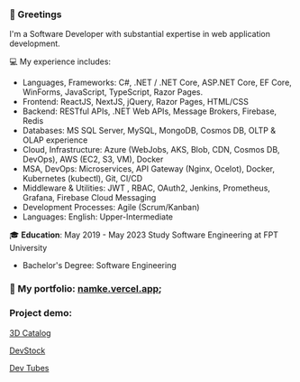 ### 👋 Greetings

 I'm a Software Developer with substantial expertise in web application development.


💻 My experience includes:
- Languages, Frameworks: C#, .NET / .NET Core, ASP.NET Core, EF Core, WinForms, JavaScript, TypeScript, Razor Pages.
- Frontend: ReactJS, NextJS, jQuery, Razor Pages, HTML/CSS
- Backend: RESTful APIs, .NET Web APIs, Message Brokers, Firebase, Redis
- Databases: MS SQL Server, MySQL, MongoDB, Cosmos DB, OLTP & OLAP experience
- Cloud, Infrastructure: Azure (WebJobs, AKS, Blob, CDN, Cosmos DB, DevOps), AWS (EC2, S3, VM), Docker
- MSA, DevOps: Microservices, API Gateway (Nginx, Ocelot), Docker, Kubernetes (kubectl), Git, CI/CD
- Middleware & Utilities: JWT , RBAC, OAuth2, Jenkins, Prometheus, Grafana, Firebase Cloud Messaging
- Development Processes: Agile (Scrum/Kanban)
- Languages: English: Upper-Intermediate


🎓 **Education**: May 2019 - May 2023 Study Software Engineering at FPT University
- Bachelor's Degree: Software Engineering

### 🎯 My portfolio: [namke.vercel.app](https://namke.vercel.app/);
### Project demo:
[3D Catalog](https://d3catalog.vercel.app)

[DevStock](https://devstock.vercel.app/)

[Dev Tubes](https://dev-tubes.vercel.app)


